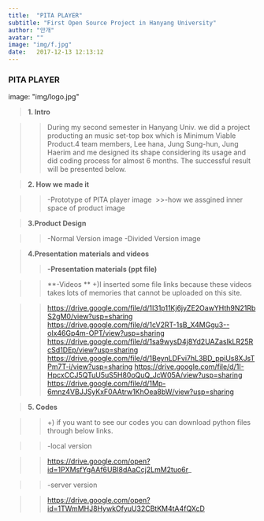 ```yaml
---
title:  "PITA PLAYER"
subtitle: "First Open Source Project in Hanyang University"
author: "안개"
avatar: ""
image: "img/f.jpg"
date:   2017-12-13 12:13:12
---
```


### PITA PLAYER

image: "img/logo.jpg"







>**1. Intro**
  
   >>During my second semester in Hanyang Univ. we did a project producting an music set-top box which is Minimum Viable Product.4 team members, Lee hana, Jung Sung-hun, Jung Haerim and me designed its shape considering its usage and did coding process for almost 6 months. The successful result will be presented below.

>**2. How we made it**
  
  >>-Prototype of PITA player
  >>image 
  >>-how we assgined inner space of product
  >>image 
  
>**3.Product Design**
  
   >>-Normal Version 
   >>image 
   >>-Divided Version
   >>image 
   
>**4.Presentation materials and videos**
  >>**-Presentation materials (ppt file)**
  
  >>**-Videos **
  >>+)I inserted some file links because these videos takes lots of memories that cannot be uploaded on this site.

  >>https://drive.google.com/file/d/1I31p11Kj6jyZE2OawYHth9N21RbS2gM0/view?usp=sharing
  >>https://drive.google.com/file/d/1cV2RT-1sB_X4MGgu3--olx46Gp4m-OPT/view?usp=sharing
  >>https://drive.google.com/file/d/1sa9wysD4j8Yd2UAZaslkLR25RcSd1DEp/view?usp=sharing
  >>https://drive.google.com/file/d/1BeynLDFvi7hL3BD_ppiUs8XJsTPm7T-i/view?usp=sharing
  >>https://drive.google.com/file/d/1I-HpcxCCJ5QTuU5uS5H80oQuQ_JcW05A/view?usp=sharing
  >>https://drive.google.com/file/d/1Mp-6mnz4VBJJSyKxF0AAtrw1KhOea8bW/view?usp=sharing

>**5. Codes**
 
   
>>+) if you want to see our codes you can download python files through below links.
   
   >>-local version
   
   >>https://drive.google.com/open?id=1PXMsfYgAAf6UBI8dAaCcj2LmM2tuo6r_
    
   
   >>-server version 
   
   >>https://drive.google.com/open?id=1TWmMHJ8HywkOfyuU32CBtKM4tA4fQXcD


